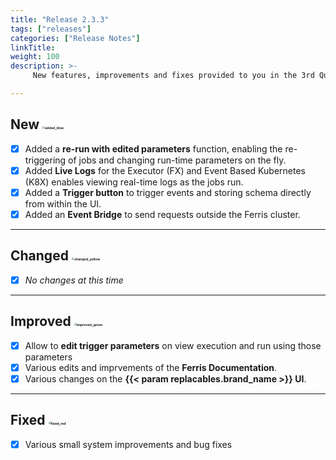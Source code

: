 ```yaml
---
title: "Release 2.3.3"
tags: ["releases"] 
categories: ["Release Notes"]
linkTitle:
weight: 100
description: >-
     New features, improvements and fixes provided to you in the 3rd Quarter of the year 2023.

---
```


## New <img src="/images/added_blue.png" alt="added_blue" style="zoom:25%;" />

- [x] Added a **re-run with edited parameters** function, enabling the re-triggering of jobs and changing run-time parameters on the fly.
- [x] Added **Live Logs** for the Executor (FX) and Event Based Kubernetes (K8X) enables viewing real-time logs as the jobs run.
- [x] Added a **Trigger button** to trigger events and storing schema directly from within the UI.
- [x] Added an **Event Bridge** to send requests outside the Ferris cluster.

---

## Changed <img src="/images/changed_yellow.png" alt="changed_yellow" style="zoom:25%;" />

- [x] _No changes at this time_

---

## Improved <img src="/images/improved_green.png" alt="improved_green" style="zoom:25%;" />

- [x] Allow to **edit trigger parameters** on view execution and run using those parameters
- [x] Various edits and imprvements of the **Ferris Documentation**.
- [x] Various changes on the **{{< param replacables.brand_name  >}} UI**.

---

## Fixed <img src="/images/fixed_red.png" alt="fixed_red" style="zoom:25%;" />

- [x] Various small system improvements and bug fixes